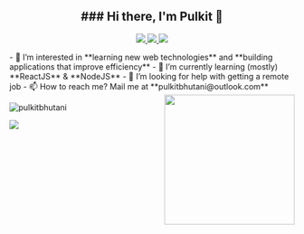 
<h2 align='center'>
### Hi there, I'm Pulkit 👋
</h2>
<p align='center'>
    <a href="https://twitter.com/bhutanipulkit">
        <img src="https://img.shields.io/badge/Twitter-1DA1F2?style=for-the-badge&logo=twitter&logoColor=white" />
    </a>
    <a href="https://www.linkedin.com/in/pulkitbhutani/">
        <img src="https://img.shields.io/badge/linkedin-%230077B5.svg?&style=for-the-badge&logo=linkedin&logoColor=white" />
    </a>
    <a href="https://www.twitch.tv/javascriptwithpulkit/">
        <img src="https://img.shields.io/badge/Twitch-9146FF?style=for-the-badge&logo=twitch&logoColor=white" />
    </a>
</p>
- 👀 I’m interested in **learning new web technologies** and **building applications that improve efficiency**
- 🌱 I’m currently learning (mostly) **ReactJS** & **NodeJS**
- 🤔  I’m looking for help with getting a remote job
- 📫 How to reach me? Mail me at **pulkitbhutani@outlook.com**
<img align='right' src="https://media.giphy.com/media/M9gbBd9nbDrOTu1Mqx/giphy.gif" width="230">
<p align="left"> <img src="https://github-readme-stats.vercel.app/api?username=pulkitbhutani&show_icons=true&theme=dracula" alt="pulkitbhutani" /> 
</p>
<p align="left">
    <img src="https://github-readme-stats.vercel.app/api/top-langs/?username=pulkitbhutani&theme=dracula" />
</p>

<!--
**pulkitbhutani/pulkitbhutani** is a ✨ _special_ ✨ repository because its `README.md` (this file) appears on your GitHub profile.

Here are some ideas to get you started:

- 🔭 I’m currently working on ...
- 🌱 I’m currently learning ...
- 👯 I’m looking to collaborate on ...
- 🤔 I’m looking for help with ...
- 💬 Ask me about ...
- 📫 How to reach me: ...
- 😄 Pronouns: ...
- ⚡ Fun fact: ...
-->
